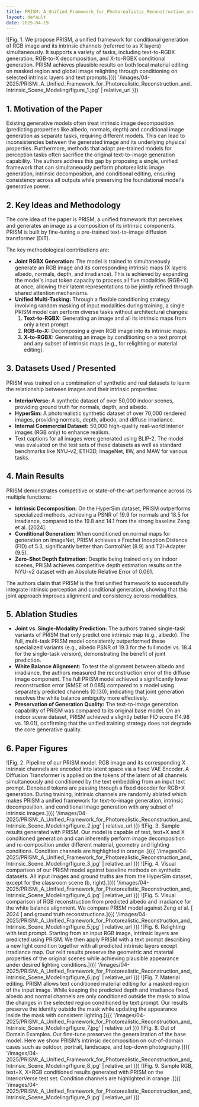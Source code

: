 ```yaml
---
title: PRISM:_A_Unified_Framework_for_Photorealistic_Reconstruction_and_Intrinsic_Scene_Modeling
layout: default
date: 2025-04-19
---
```

![Fig. 1. We propose PRISM, a unified framework for conditional generation of RGB image and its intrinsic channels (referred to as X layers) simultaneously. It supports a variety of tasks, including text-to-RGBX generation, RGB-to-X decomposition, and X-to-RGBX conditional generation. PRISM achieves plausible results on both local material editing on masked region and global image relighting through conditioning on selected intrinsic layers and text prompts.]({{ '/images/04-2025/PRISM:_A_Unified_Framework_for_Photorealistic_Reconstruction_and_Intrinsic_Scene_Modeling/figure_1.jpg' | relative_url }})
## 1. Motivation of the Paper
Existing generative models often treat intrinsic image decomposition (predicting properties like albedo, normals, depth) and conditional image generation as separate tasks, requiring different models. This can lead to inconsistencies between the generated image and its underlying physical properties. Furthermore, methods that adapt pre-trained models for perception tasks often sacrifice the original text-to-image generation capability. The authors address this gap by proposing a single, unified framework that can simultaneously perform photorealistic image generation, intrinsic decomposition, and conditional editing, ensuring consistency across all outputs while preserving the foundational model's generative power.

## 2. Key Ideas and Methodology
The core idea of the paper is PRISM, a unified framework that perceives and generates an image as a composition of its intrinsic components. PRISM is built by fine-tuning a pre-trained text-to-image diffusion transformer (DiT).

The key methodological contributions are:
-   **Joint RGBX Generation:** The model is trained to simultaneously generate an RGB image and its corresponding intrinsic maps (X layers: albedo, normals, depth, and irradiance). This is achieved by expanding the model's input token capacity to process all five modalities (RGB+X) at once, allowing their latent representations to be jointly refined through shared attention mechanisms.
-   **Unified Multi-Tasking:** Through a flexible conditioning strategy involving random masking of input modalities during training, a single PRISM model can perform diverse tasks without architectural changes:
    1.  **Text-to-RGBX:** Generating an image and all its intrinsic maps from only a text prompt.
    2.  **RGB-to-X:** Decomposing a given RGB image into its intrinsic maps.
    3.  **X-to-RGBX:** Generating an image by conditioning on a text prompt and any subset of intrinsic maps (e.g., for relighting or material editing).

## 3. Datasets Used / Presented
PRISM was trained on a combination of synthetic and real datasets to learn the relationship between images and their intrinsic properties:
-   **InteriorVerse:** A synthetic dataset of over 50,000 indoor scenes, providing ground truth for normals, depth, and albedo.
-   **HyperSim:** A photorealistic synthetic dataset of over 70,000 rendered images, providing normals, depth, albedo, and diffuse irradiance.
-   **Internal Commercial Dataset:** 50,000 high-quality real-world interior images (RGB only) to enhance realism.
-   Text captions for all images were generated using BLIP-2. The model was evaluated on the test sets of these datasets as well as standard benchmarks like NYU-v2, ETH3D, ImageNet, IIW, and MAW for various tasks.

## 4. Main Results
PRISM demonstrates competitive or state-of-the-art performance across its multiple functions:
-   **Intrinsic Decomposition:** On the HyperSim dataset, PRISM outperforms specialized methods, achieving a PSNR of 19.9 for normals and 18.5 for irradiance, compared to the 19.8 and 14.1 from the strong baseline Zeng et al. [2024].
-   **Conditional Generation:** When conditioned on normal maps for generation on ImageNet, PRISM achieves a Frechet Inception Distance (FID) of 5.3, significantly better than ControlNet (8.9) and T2I-Adapter (9.5).
-   **Zero-Shot Depth Estimation:** Despite being trained only on indoor scenes, PRISM achieves competitive depth estimation results on the NYU-v2 dataset with an Absolute Relative Error of 0.061.

The authors claim that PRISM is the first unified framework to successfully integrate intrinsic perception and conditional generation, showing that this joint approach improves alignment and consistency across modalities.

## 5. Ablation Studies
-   **Joint vs. Single-Modality Prediction:** The authors trained single-task variants of PRISM that only predict one intrinsic map (e.g., albedo). The full, multi-task PRISM model consistently outperformed these specialized variants (e.g., albedo PSNR of 19.3 for the full model vs. 18.4 for the single-task version), demonstrating the benefit of joint prediction.
-   **White Balance Alignment:** To test the alignment between albedo and irradiance, the authors measured the reconstruction error of the diffuse image component. The full PRISM model achieved a significantly lower reconstruction error (RMSE of 0.085) compared to a model using separately predicted channels (0.130), indicating that joint generation resolves the white balance ambiguity more effectively.
-   **Preservation of Generation Quality:** The text-to-image generation capability of PRISM was compared to its original base model. On an indoor scene dataset, PRISM achieved a slightly better FID score (14.98 vs. 19.01), confirming that the unified training strategy does not degrade the core generative quality.

## 6. Paper Figures
![Fig. 2. Pipeline of our PRISM model. RGB image and its corresponding X intrinsic channels are encoded into latent space via a fixed VAE Encoder. A Diffusion Transformer is applied on the tokens of the latent of all channels simultaneously and conditioned by the text embedding from an input text prompt. Denoised tokens are passing through a fixed decoder for RGB+X generation. During training, intrinsic channels are randomly ablated which makes PRISM a unified framework for text-to-image generation, intrinsic decomposition, and conditional image generation with any subset of intrinsic images.]({{ '/images/04-2025/PRISM:_A_Unified_Framework_for_Photorealistic_Reconstruction_and_Intrinsic_Scene_Modeling/figure_2.jpg' | relative_url }})
![Fig. 3. Sample results generated with PRISM. Our model is capable of text, text+X and X conditioned generation and can inherently perform image decomposition and re-composition under different material, geometry and lighting conditions. Condition channels are highlighted in orange .]({{ '/images/04-2025/PRISM:_A_Unified_Framework_for_Photorealistic_Reconstruction_and_Intrinsic_Scene_Modeling/figure_3.jpg' | relative_url }})
![Fig. 4. Visual comparison of our PRISM model against baseline methods on synthetic datasets. All input images and ground truths are from the HyperSim dataset, except for the classroom scene (b, right).]({{ '/images/04-2025/PRISM:_A_Unified_Framework_for_Photorealistic_Reconstruction_and_Intrinsic_Scene_Modeling/figure_4.jpg' | relative_url }})
![Fig. 5. Visual comparison of RGB reconstruction from predicted albedo and irradiance for the white balance alignment. We compare PRISM model against Zeng et al. [ 2024 ] and ground truth reconstructions.]({{ '/images/04-2025/PRISM:_A_Unified_Framework_for_Photorealistic_Reconstruction_and_Intrinsic_Scene_Modeling/figure_5.jpg' | relative_url }})
![Fig. 6. Relighting with text prompt. Starting from an input RGB image, intrinsic layers are predicted using PRISM. We then apply PRISM with a text prompt describing a new light condition together with all predicted intrinsic layers except irradiance map. Our relit results preserve the geometric and material properties of the original scenes while achieving plausible appearance under desired lighting conditions.]({{ '/images/04-2025/PRISM:_A_Unified_Framework_for_Photorealistic_Reconstruction_and_Intrinsic_Scene_Modeling/figure_6.jpg' | relative_url }})
![Fig. 7. Material editing. PRISM allows text conditioned material editing for a masked region of the input image. While keeping the predicted depth and irradiance fixed, albedo and normal channels are only conditioned outside the mask to allow the changes in the selected region conditioned by text prompt. Our results preserve the identity outside the mask while updating the appearance inside the mask with consistent lighting.]({{ '/images/04-2025/PRISM:_A_Unified_Framework_for_Photorealistic_Reconstruction_and_Intrinsic_Scene_Modeling/figure_7.jpg' | relative_url }})
![Fig. 8. Out of Domain Examples. Our fine-tune preserves the generalization of the base model. Here we show PRISM’s intrinsic decomposition on out-of-domain cases such as outdoor, portrait, landscape, and top-down photography.]({{ '/images/04-2025/PRISM:_A_Unified_Framework_for_Photorealistic_Reconstruction_and_Intrinsic_Scene_Modeling/figure_8.jpg' | relative_url }})
![Fig. 9. Sample RGB, text+X, X+RGB conditioned results generated with PRISM on the InteriorVerse test set. Condition channels are highlighted in orange .]({{ '/images/04-2025/PRISM:_A_Unified_Framework_for_Photorealistic_Reconstruction_and_Intrinsic_Scene_Modeling/figure_9.jpg' | relative_url }})
